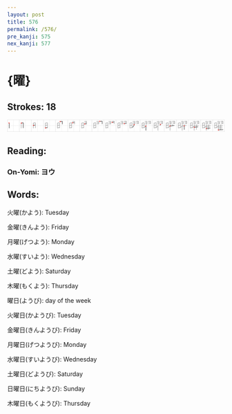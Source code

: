 ```yaml
---
layout: post
title: 576
permalink: /576/
pre_kanji: 575
nex_kanji: 577
---
```


# {曜}

## Strokes: 18

<div class="stroke"><img src="../images/E69B9C.png" /></div>

## Reading:

### On-Yomi: ヨウ

## Words:

火曜(かよう): Tuesday

金曜(きんよう): Friday

月曜(げつよう): Monday

水曜(すいよう): Wednesday

土曜(どよう): Saturday

木曜(もくよう): Thursday

曜日(ようび): day of the week

火曜日(かようび): Tuesday

金曜日(きんようび): Friday

月曜日(げつようび): Monday

水曜日(すいようび): Wednesday

土曜日(どようび): Saturday

日曜日(にちようび): Sunday

木曜日(もくようび): Thursday
